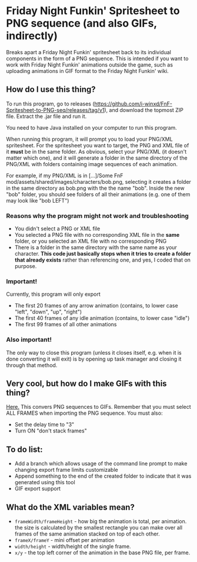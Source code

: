 # Friday Night Funkin' Spritesheet to PNG sequence (and also GIFs, indirectly)
Breaks apart a Friday Night Funkin' spritesheet back to its individual components in the form of a PNG sequence. This is intended if you want to work with Friday Night Funkin' animations outside the game, such as uploading animations in GIF format to the Friday Night Funkin' wiki.

## How do I use this thing?

To run this program, go to releases (https://github.com/i-winxd/FnF-Spritesheet-to-PNG-seq/releases/tag/v1), and download the topmost ZIP file. Extract the .jar file and run it.

You need to have Java installed on your computer to run this program.

When running this program, it will prompt you to load your PNG/XML spritesheet. For the spritesheet you want to target, the PNG and XML file of it **must** be in the same folder.
As obvious, select your PNG/XML (it doesn't matter which one), and it will generate a folder in the same directory of the PNG/XML with folders containing image sequences of each animation.

For example, if my PNG/XML is in \[...\]/Some FnF mod/assets/shared/images/characters/bob.png, selecting it creates a folder in the same directory as bob.png with the the name "bob". Inside the new "bob" folder, you should see folders of all their animations (e.g. one of them may look like "bob LEFT") 

### Reasons why the program might not work and troubleshooting
- You didn't select a PNG or XML file
- You selected a PNG file with no corresponding XML file in the **same** folder, or you selected an XML file with no corresponding PNG
- There is a folder in the same directory with the same name as your character. **This code just basically stops when it tries to create a folder that already exists** rather than referencing one, and yes, I coded that on purpose.

### Important!
Currently, this program will only export
- The first 20 frames of any arrow animation (contains, to lower case "left", "down", "up", "right")
- The first 40 frames of any idle animation (contains, to lower case "idle")
- The first 99 frames of all other animations

### Also important!
The only way to close this program (unless it closes itself, e.g. when it is done converting it will exit) is by opening up task manager and closing it through that method.

## Very cool, but how do I make GIFs with this thing?
[Here.](https://ezgif.com/maker) This convers PNG sequences to GIFs. Remember that you must select ALL FRAMES when importing the PNG sequence. You must also:
- Set the delay time to "3"
- Turn ON "don't stack frames"

## To do list:
- Add a branch which allows usage of the command line prompt to make changing export frame limits customizable
- Append something to the end of the created folder to indicate that it was generated using this tool
- GIF export support

## What do the XML variables mean?
- `frameWidth/frameHeight` - how big the animation is total, per animation. the size is calculated by the smallest rectangle you can make over all frames of the same animation stacked on top of each other.
- `frameX/frameY` - mini offset per animation
- `width/height` - width/height of the single frame.
- `x/y` - the top left corner of the animation in the base PNG file, per frame.

